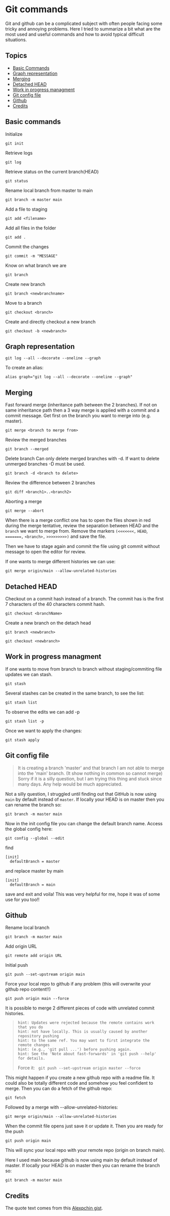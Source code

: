 # Git commands

Git and github can be a complicated subject with often people facing some tricky and annoying problems. Here I tried to summarize a bit what are the most used and useful commands and how to avoid typical difficult situations.

## Topics

- [Basic Commands](#basic)
- [Graph representation](#graph)
- [Merging](#merge)
- [Detached HEAD](#detached)
- [Work in progress managment](#stash)
- [Git config file](#gitconfig)
- [Github](#github)
- [Credits](#credits)

<a name="basic"></a>

## Basic commands

Initialize

```
git init
```

Retrieve logs

```
git log
```

Retrieve status on the current branch(HEAD)

```
git status
```

Rename local branch from master to main

```
git branch -m master main
```

Add a file to staging

```
git add <filename>
```

Add all files in the folder

```
git add .
```

Commit the changes

```
git commit -m "MESSAGE"
```

Know on what branch we are

```
git branch
```

Create new branch

```
git branch <newbranchname>
```

Move to a branch

```
git checkout <branch>
```

Create and directly checkout a new branch

```
git checkout -b <newbranch>
```

<a name="graph"></a>

## Graph representation

```
git log --all --decorate --oneline --graph
```

To create an alias:

```
alias graph="git log --all --decorate --oneline --graph"
```

<a name="merge"></a>

## Merging

Fast forward merge (inheritance path between the 2 branches). If not on same inheritance path then a 3 way merge is applied with a commit and a commit message.
Get first on the branch you want to merge into (e.g. master).

```
git merge <branch to merge from>
```

Review the merged branches

```
git branch --merged
```

Delete branch
Can only delete merged branches with -d. If want to delete unmerged branches -D must be used.

```
git branch -d <branch to delete>
```

Review the difference between 2 branches

```
git diff <branch1>..<branch2>
```

Aborting a merge

```
git merge --abort
```

When there is a merge conflict one has to open the files shown in red during the merge tentative, review the separation between HEAD and the `branch` we want to merge from. Remove the markers `(<<<<<<<,` `HEAD`, `=======,` `<branch>,` `>>>>>>>>>)` and save the file.

Then we have to stage again and commit the file using git commit without message to open the editor for review.

If one wants to merge different histories we can use:

```
git merge origin/main --allow-unrelated-histories
```

<a name="detached"></a>

## Detached HEAD

Checkout on a commit hash instead of a branch. The commit has is the first 7 characters of the 40 characters commit hash.

```
git checkout <branchName>
```

Create a new branch on the detach head

```
git branch <newbranch>
```

```
git checkout <newbranch>
```

<a name="stash"></a>

## Work in progress managment

If one wants to move from branch to branch without staging/commiting file updates we can stash.

```
git stash
```

Several stashes can be created in the same branch, to see the list:

```
git stash list
```

To observe the edits we can add -p

```
git stash list -p
```

Once we want to apply the changes:

```
git stash apply
```

<a name="gitconfig"></a>

## Git config file

> It is creating a branch 'master' and that branch I am not able to merge into the 'main' branch. (It show nothing in common so cannot merge)
> Sorry if it is a silly question, but I am trying this thing and stuck since many days. Any help would be much appreciated.

Not a silly question, I struggled until finding out that GitHub is now using `main` by default instead of `master`.
If locally your HEAD is on master then you can rename the branch so:

```
git branch -m master main
```

Now in the init config file you can change the default branch name. Access the global config here:

```
git config --global --edit
```

find

```
[init]
  defaultBranch = master
```

and replace master by main

```
[init]
  defaultBranch = main
```

save and exit and voila!
This was very helpful for me, hope it was of some use for you too!!

<a name="github"></a>

## Github

Rename local branch

```
git branch -m master main
```

Add origin URL

```
git remote add origin URL
```

Initial push

```
git push --set-upstream origin main
```

Force your local repo to github if any problem (this will overwrite your github repo content!!)

```
git push origin main --force
```

It is possible to merge 2 different pieces of code with unrelated commit histories.

> ```
> hint: Updates were rejected because the remote contains work that you do
> hint: not have locally. This is usually caused by another repository pushing
> hint: to the same ref. You may want to first integrate the remote changes
> hint: (e.g., 'git pull ...') before pushing again.
> hint: See the 'Note about fast-forwards' in 'git push --help' for details.
> ```
>
> Force it:
> ` git push --set-upstream origin master --force`

This might happen if you create a new github repo with a readme file. It could also be totally different code and somehow you feel confident to merge. Then you can do a fetch of the github repo:

```
git fetch
```

Followed by a merge with --allow-unrelated-histories:

```
git merge origin/main --allow-unrelated-histories
```

When the commit file opens just save it or update it.
Then you are ready for the push

```
git push origin main
```

This will sync your local repo with your remote repo (origin on branch main).

Here I used main because github is now using main by default instead of master.
If locally your HEAD is on master then you can rename the branch so:

```
git branch -m master main
```

<a name="credits"></a>

## Credits

The quote text comes from this [Alexpchin gist](https://gist.github.com/alexpchin/102854243cd066f8b88e).
